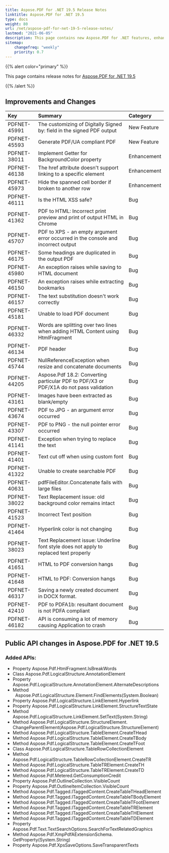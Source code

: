 ```yaml
---
title: Aspose.PDF for .NET 19.5 Release Notes
linktitle: Aspose.PDF for .NET 19.5
type: docs
weight: 80
url: /net/aspose-pdf-for-net-19-5-release-notes/
lastmod: "2021-06-05"
description: This page contains new Aspose.PDF for .NET features, enhancement, and bug fixes in 2019, version 19.5.
sitemap:
    changefreq: "weekly"
    priority: 0.7
---
```


{{% alert color="primary" %}}

This page contains release notes for [Aspose.PDF for .NET 19.5](https://www.nuget.org/packages/Aspose.Pdf/19.5.0)

{{% /alert %}}

## Improvements and Changes 

|**Key**|**Summary**|**Category**|
| :- | :- | :- |
|PDFNET-45991|The customizing of Digitally Signed by: field in the signed PDF output|New Feature|
|PDFNET-45593|Generate PDF/UA compliant PDF|New Feature|
|PDFNET-38011|Implement Getter for BackgroundColor property|Enhancement|
|PDFNET-46138|The href attribute doesn't support linking to a specific element|Enhancement|
|PDFNET-45973|Hide the spanned cell border if broken to another row|Enhancement|
|PDFNET-46111|Is the HTML XSS safe?|Bug|
|PDFNET-41362|PDF to HTML: Incorrect print preview and print of output HTML in Chrome|Bug|
|PDFNET-45707|PDF to XPS - an empty argument error occurred in the console and incorrect output|Bug|
|PDFNET-46175|Some headings are duplicated in the output PDF|Bug|
|PDFNET-45980|An exception raises while saving to HTML document|Bug|
|PDFNET-46150|An exception raises while extracting bookmarks|Bug|
|PDFNET-46157|The text substitution doesn't work correctly|Bug|
|PDFNET-45181|Unable to load PDF document|Bug|
|PDFNET-46332|Words are splitting over two lines when adding HTML Content using HtmlFragment|Bug|
|PDFNET-46134|PDF header|Bug|
|PDFNET-45744|NullReferenceException when resize and concatenate documents|Bug|
|PDFNET-44205|Aspose.Pdf 18.2: Converting particular PDF to PDF/X3 or PDF/X1A do not pass validation|Bug|
|PDFNET-43161|Images have been extracted as blank/empty|Bug|
|PDFNET-43674|PDF to JPG - an argument error occurred|Bug|
|PDFNET-43307|PDF to PNG - the null pointer error occurred|Bug|
|PDFNET-41141|Exception when trying to replace the text|Bug|
|PDFNET-41401|Text cut off when using custom font|Bug|
|PDFNET-41322|Unable to create searchable PDF|Bug|
|PDFNET-40631|pdfFileEditor.Concatenate fails with large files|Bug|
|PDFNET-38022|Text Replacement issue: old background color remains intact|Bug|
|PDFNET-41523|Incorrect Text position|Bug|
|PDFNET-41464|Hyperlink color is not changing|Bug|
|PDFNET-38023|Text Replacement issue: Underline font style does not apply to replaced text properly|Bug|
|PDFNET-41651|HTML to PDF conversion hangs|Bug|
|PDFNET-41648|HTML to PDF: Conversion hangs|Bug|
|PDFNET-46317|Saving a newly created document in DOCX format.|Bug|
|PDFNET-42410|PDF to PDFA1b: resultant document is not PDFA compliant|Bug|
|PDFNET-46182|API is consuming a lot of memory causing Application to crash|Bug|

## Public API changes in Aspose.PDF for .NET 19.5

### Added APIs:

- Property Aspose.Pdf.HtmlFragment.IsBreakWords
- Class Aspose.Pdf.LogicalStructure.AnnotationElement
- Property Aspose.Pdf.LogicalStructure.AnnotationElement.AlternateDescriptions
- Method   Aspose.Pdf.LogicalStructure.Element.FindElements<T>(System.Boolean)
- Property Aspose.Pdf.LogicalStructure.LinkElement.Hyperlink
- Property Aspose.Pdf.LogicalStructure.LinkElement.StructureTextState
- Method Aspose.Pdf.LogicalStructure.LinkElement.SetText(System.String)
- Method Aspose.Pdf.LogicalStructure.StructureElement.<br/>ChangeParentElement(Aspose.Pdf.LogicalStructure.StructureElement)
- Method Aspose.Pdf.LogicalStructure.TableElement.CreateTHead
- Method Aspose.Pdf.LogicalStructure.TableElement.CreateTBody
- Method Aspose.Pdf.LogicalStructure.TableElement.CreateTFoot
- Class Aspose.Pdf.LogicalStructure.TableRowCollectionElement
- Method Aspose.Pdf.LogicalStructure.TableRowCollectionElement.CreateTR
- Method Aspose.Pdf.LogicalStructure.TableTRElement.CreateTH
- Method Aspose.Pdf.LogicalStructure.TableTRElement.CreateTD
- Method Aspose.Pdf.Metered.GetConsumptionCredit
- Property Aspose.Pdf.OutlineCollection.VisibleCount
- Property Aspose.Pdf.OutlineItemCollection.VisibleCount
- Method Aspose.Pdf.Tagged.ITaggedContent.CreateTableTHeadElement
- Method Aspose.Pdf.Tagged.ITaggedContent.CreateTableTBodyElement
- Method Aspose.Pdf.Tagged.ITaggedContent.CreateTableTFootElement
- Method Aspose.Pdf.Tagged.ITaggedContent.CreateTableTRElement
- Method Aspose.Pdf.Tagged.ITaggedContent.CreateTableTHElement
- Method Aspose.Pdf.Tagged.ITaggedContent.CreateTableTDElement
- Property Aspose.Pdf.Text.TextSearchOptions.SearchForTextRelatedGraphics
- Method Aspose.Pdf.XmpPdfAExtensionSchema.<br/>GetProperty(System.String)                                                      
- Property Aspose.Pdf.XpsSaveOptions.SaveTransparentTexts

